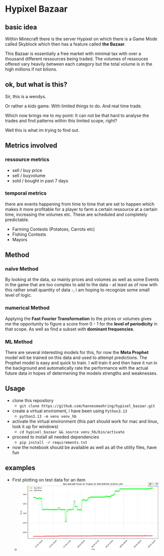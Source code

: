 # Hypixel Bazaar 

## basic idea
Within Minecraft there is the server Hypixel on which there is a Game Mode called Skyblock which then has a feature called **the Bazaar**.

This Bazaar is essentially a free market with minimal tax with over a thousand different ressources being traded. The volumes of ressouces offered vary heavily between each category but the total volume is in the high millions if not bilions.

## ok, but what is this?
Sir, this is a wendys. 

Or rather a kids game. With limited things to do. And real time trade.

Which now brings me to my point: It can not be that hard to analyse the trades and find patterns within this limited scope, right?

Well this is what im trying to find out.

## Metrics involved
### ressource metrics
- sell / buy price
- sell / buyvolume
- sold / bought in past 7 days

### temporal metrics
there are events happening from time to time that are set to happen which makes it more profitable for a player to farm a certain ressource at a certain time, increasing the volumes etc. These are scheduled and completely predictable.

- Farming Contests (Potatoes, Carrots etc)
- Fishing Contests
- Mayors


## Method
### naïve Method
By looking at the data, so mainly prices and volumes as well as some Events in the game that are too complex to add to the data - at least as of now with this rather small quantity of data -, i am hoping to recognize some small level of logic.

### numerical Method
Applying the **Fast Fourier Transformation** to the prices or volumes gives me the opportunity to figure a score from 0 - 1 for the **level of periodicity** in that scope. As well as find a subset with **dominant frequencies**.

### ML Method
There are several interesting models for this, for now the **Meta Prophet** model will be trained on this data and used to attempt predictions. The Prophet model is easy and quick to train. I will train it and then have it run in the background and automatically rate the performance with the actual future data in hopes of determening the models strengths and weaknesses.


## Usage
- clone this repository
    - ```git clone https://github.com/hannesmoehring/hypixel_bazaar.git```
- create a virtual enviroment, i have been using ```Python3.13```
    - ```python3.13 -m venv venv_hb```
- activate the virtual environment (this part should work for mac and linux, look it up for windows)
    - ```cd hypixel_bazaar && source venv_hb/bin/activate```
- proceed to install all needed dependencies 
    - ```pip install -r requirements.txt```
- now the notebook should be available as well as all the utility files, have fun


## examples

- First plotting on test data for an item
    - ![simple enchanted acacia graphic](./assets/img/enchanted_acacia_simple.png)